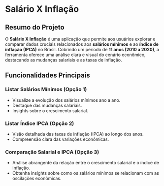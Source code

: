# Salário X Inflação

## Resumo do Projeto
O **Salário X Inflação** é uma aplicação que permite aos usuários explorar e comparar dados cruciais relacionados aos **salários mínimos** e ao **índice de inflação (IPCA)** no Brasil. Cobrindo um período de **11 anos (2010 a 2020)**, a ferramenta oferece uma análise clara e visual do cenário econômico, destacando as mudanças salariais e as taxas de inflação.

## Funcionalidades Principais
### Listar Salários Mínimos (Opção 1)
- Visualize a evolução dos salários mínimos ano a ano.
- Destaque das mudanças salariais.
- Insights sobre o crescimento salarial.

### Listar Índice IPCA (Opção 2)
- Visão detalhada das taxas de inflação (IPCA) ao longo dos anos.
- Compreensão clara das variações econômicas.

### Comparação Salarial e IPCA (Opção 3)
- Análise abrangente da relação entre o crescimento salarial e o índice de inflação.
- Obtenha insights sobre como os salários mínimos se relacionam com as oscilações econômicas.

